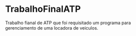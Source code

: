 # TrabalhoFinalATP
Trabalho fianal de ATP que foi requisitado um programa para gerenciamento de uma locadora de veiculos.
